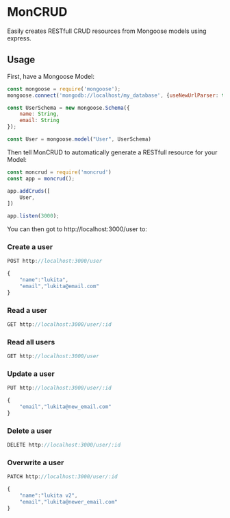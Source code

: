 # MonCRUD
Easily creates RESTfull CRUD resources from Mongoose models using express.


## Usage

First, have a Mongoose Model:

```javascript
const mongoose = require('mongoose');
mongoose.connect('mongodb://localhost/my_database', {useNewUrlParser: true});

const UserSchema = new mongoose.Schema({
    name: String,
    email: String
});

const User = mongoose.model("User", UserSchema)
```

Then tell MonCRUD to automatically generate a RESTfull resource for your Model:

```javascript
const moncrud = require('moncrud')
const app = moncrud();

app.addCruds([
    User,
])

app.listen(3000);

```

You can then got to http://localhost:3000/user to:

### Create a user
```javascript
POST http://localhost:3000/user

{
    "name":"lukita",
    "email","lukita@email.com"
}
```

### Read a user
```javascript
GET http://localhost:3000/user/:id
```

### Read all users
```javascript
GET http://localhost:3000/user
```

### Update a user
```javascript
PUT http://localhost:3000/user/:id

{
    "email","lukita@new_email.com"
}
```

### Delete a user
```javascript
DELETE http://localhost:3000/user/:id
```

### Overwrite a user
```javascript
PATCH http://localhost:3000/user/:id

{
    "name":"lukita v2",
    "email","lukita@newer_email.com"
}
```